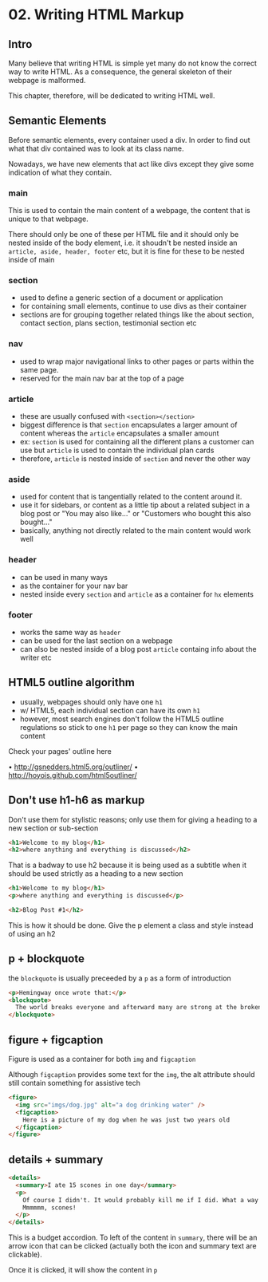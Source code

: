 # 02. Writing HTML Markup

## Intro

Many believe that writing HTML is simple yet many do not know the correct way to write HTML. As a consequence, the general skeleton of their webpage is malformed.

This chapter, therefore, will be dedicated to writing HTML well.

## Semantic Elements

Before semantic elements, every container used a div. In order to find out what that div contained was to look at its class name.

Nowadays, we have new elements that act like divs except they give some indication of what they contain.

### main

This is used to contain the main content of a webpage, the content that is unique to that webpage.

There should only be one of these per HTML file and it should only be nested inside of the body element, i.e. it shoudn't be nested inside an `article, aside, header, footer` etc, but it is fine for these to be nested inside of main

### section

- used to define a generic section of a document or application
- for containing small elements, continue to use divs as their container
- sections are for grouping together related things like the about section, contact section, plans section, testimonial section etc

### nav

- used to wrap major navigational links to other pages or parts within the same page.
- reserved for the main nav bar at the top of a page

### article

- these are usually confused with `<section></section>`
- biggest difference is that `section` encapsulates a larger amount of content whereas the `article` encapsulates a smaller amount
- ex: `section` is used for containing all the different plans a customer can use but `article` is used to contain the individual plan cards
- therefore, `article` is nested inside of `section` and never the other way

### aside

- used for content that is tangentially related to the content around it.
- use it for sidebars, or content as a little tip about a related subject in a blog post or "You may also like..." or "Customers who bought this also bought..."
- basically, anything not directly related to the main content would work well

### header

- can be used in many ways
- as the container for your nav bar
- nested inside every `section` and `article` as a container for `hx` elements

### footer

- works the same way as `header`
- can be used for the last section on a webpage
- can also be nested inside of a blog post `article` containg info about the writer etc

## HTML5 outline algorithm

- usually, webpages should only have one `h1`
- w/ HTML5, each individual section can have its own `h1`
- however, most search engines don't follow the HTML5 outline regulations so stick to one `h1` per page so they can know the main content

Check your pages' outline here

• http://gsnedders.html5.org/outliner/
• http://hoyois.github.com/html5outliner/

## Don't use h1-h6 as markup

Don't use them for stylistic reasons; only use them for giving a heading to a new section or sub-section

```html
<h1>Welcome to my blog</h1>
<h2>where anything and everything is discussed</h2>
```

That is a badway to use h2 because it is being used as a subtitle when it should be used strictly as a heading to a new section

```html
<h1>Welcome to my blog</h1>
<p>where anything and everything is discussed</p>

<h2>Blog Post #1</h2>
```

This is how it should be done. Give the p element a class and style instead of using an h2

## p + blockquote

the `blockquote` is usually preceeded by a `p` as a form of introduction

```html
<p>Hemingway once wrote that:</p>
<blockquote>
  The world breaks everyone and afterward many are strong at the broken places
</blockquote>
```

## figure + figcaption

Figure is used as a container for both `img` and `figcaption`

Although `figcaption` provides some text for the `img`, the alt attribute should still contain something for assistive tech

```html
<figure>
  <img src="imgs/dog.jpg" alt="a dog drinking water" />
  <figcaption>
    Here is a picture of my dog when he was just two years old
  </figcaption>
</figure>
```

## details + summary

```html
<details>
  <summary>I ate 15 scones in one day</summary>
  <p>
    Of course I didn't. It would probably kill me if I did. What a way to go.
    Mmmmmm, scones!
  </p>
</details>
```

This is a budget accordion. To left of the content in `summary`, there will be an arrow icon that can be clicked (actually both the icon and summary text are clickable).

Once it is clicked, it will show the content in `p`
